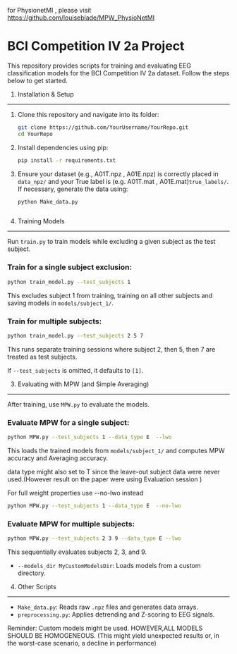 for PhysionetMI , please visit https://github.com/louiseblade/MPW_PhysioNetMI

BCI Competition IV 2a Project
=============================

This repository provides scripts for training and evaluating EEG classification models for the BCI Competition IV 2a dataset. 
Follow the steps below to get started.

1. Installation & Setup
------------------------
1. Clone this repository and navigate into its folder:
   ```bash
   git clone https://github.com/YourUsername/YourRepo.git
   cd YourRepo
   ```

2. Install dependencies using pip:
   ```bash
   pip install -r requirements.txt
   ```

3. Ensure your dataset (e.g., A01T.npz , A01E.npz) is correctly placed in `data_npz/` and  your True label is (e.g. A01T.mat , A01E.mat)`true_labels/`. 
   If necessary, generate the data using:
   ```bash
   python Make_data.py
   ```


   ```

2. Training Models
-------------------
Run `train.py` to train models while excluding a given subject as the test subject.

### Train for a single subject exclusion:
```bash
python train_model.py --test_subjects 1 


```
This excludes subject 1 from training, training on all other subjects and saving models in `models/subject_1/`.

### Train for multiple subjects:
```bash
python train_model.py --test_subjects 2 5 7 
```
This runs separate training sessions where subject 2, then 5, then 7 are treated as test subjects.

If `--test_subjects` is omitted, it defaults to `[1]`.


3. Evaluating with MPW (and Simple Averaging)
------------------------
After training, use `MPW.py` to evaluate the models.

### Evaluate MPW for a single subject:
```bash
python MPW.py --test_subjects 1 --data_type E  --lwo
```
This loads the trained models from `models/subject_1/` and computes MPW accuracy and Averaging accuracy.

data type might also set to T since the leave-out subject data were never used.(However result on the paper were using Evaluation session )

For full weight properties use --no-lwo instead

```bash
python MPW.py --test_subjects 1 --data_type E  --no-lwo
```


### Evaluate MPW for multiple subjects:
```bash
python MPW.py --test_subjects 2 3 9 --data_type E --lwo
```
This sequentially evaluates subjects 2, 3, and 9.

- `--models_dir MyCustomModelsDir`: Loads models from a custom directory.

4. Other Scripts
-----------------
- `Make_data.py`: Reads raw `.npz` files and generates data arrays.
- `preprocessing.py`: Applies detrending and Z-scoring to EEG signals.


Reminder: Custom models might be used. HOWEVER,ALL MODELS SHOULD BE HOMOGENEOUS. (This might yield unexpected results or, in the worst-case scenario, a decline in performance)
